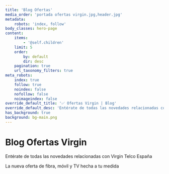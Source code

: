 ```yaml
---
title: 'Blog Ofertas'
media_order: 'portada ofertas virgin.jpg,header.jpg'
metadata:
    robots: 'index, follow'
body_classes: hero-page
content:
    items:
        - '@self.children'
    limit: 5
    order:
        by: default
        dir: desc
    pagination: true
    url_taxonomy_filters: true
meta_robots:
    index: true
    follow: true
    noindex: false
    nofollow: false
    noimageindex: false
override_default_title: '✅ Ofertas Virgin | Blog'
override_default_desc: 'Entérate de todas las novedades relacionadas con la llegada de Virgin Mobile a España: ofertas, tarifas, comparativas, etc. Todo lo que necesitas saber sobre la nueva opción de fibra, móvil y TV.'
has_background: true
background: bg-main.png
---
```


# Blog Ofertas Virgin

Entérate de todas las novedades relacionadas con Virgin Telco España

La nueva oferta de fibra, móvil y TV hecha a tu medida